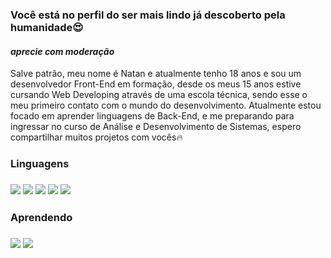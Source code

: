 ### Você está no perfil do ser mais lindo já descoberto pela humanidade😍
#### _aprecie com moderação_
<p align="left">
  Salve patrão, meu nome é Natan e atualmente tenho 18 anos e sou um desenvolvedor Front-End em formação,
  desde os meus 15 anos estive cursando Web Developing através de uma escola técnica, sendo esse o 
  meu primeiro contato com o mundo do desenvolvimento. Atualmente estou focado em aprender linguagens
  de Back-End, e me preparando para ingressar no curso de Análise e Desenvolvimento de Sistemas, espero
  compartilhar muitos projetos com vocês🔥
</p>
<p align="left">
  <h3>Linguagens<h3>
    <img src="https://img.shields.io/badge/HTML5-E34F26?style=for-the-badge&logo=html5&logoColor=white"/>
    <img src="https://img.shields.io/badge/CSS3-1572B6?style=for-the-badge&logo=css3&logoColor=white"/>
    <img src="https://img.shields.io/badge/PHP-777BB4?style=for-the-badge&logo=php&logoColor=white"/>
    <img src="https://img.shields.io/badge/MySQL-00000F?style=for-the-badge&logo=mysql&logoColor=white"/>
    <img src="https://img.shields.io/badge/JavaScript-F7DF1E?style=for-the-badge&logo=javascript&logoColor=black">
</p>
<p align="left">
  <h3>Aprendendo<h3>
    <img src="https://img.shields.io/badge/TypeScript-007ACC?style=for-the-badge&logo=typescript&logoColor=white">
    <img src="https://img.shields.io/badge/Node.js-43853D?style=for-the-badge&logo=node.js&logoColor=white">
</p>
